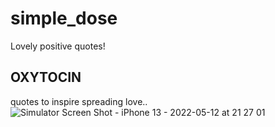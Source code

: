 # simple_dose

Lovely positive quotes!

## OXYTOCIN

quotes to inspire spreading love..
![Simulator Screen Shot - iPhone 13 - 2022-05-12 at 21 27 01](https://user-images.githubusercontent.com/62115527/168164320-e48c80f4-c052-4b4f-a9ad-2716eec01383.png?raw=truewidth="50")
